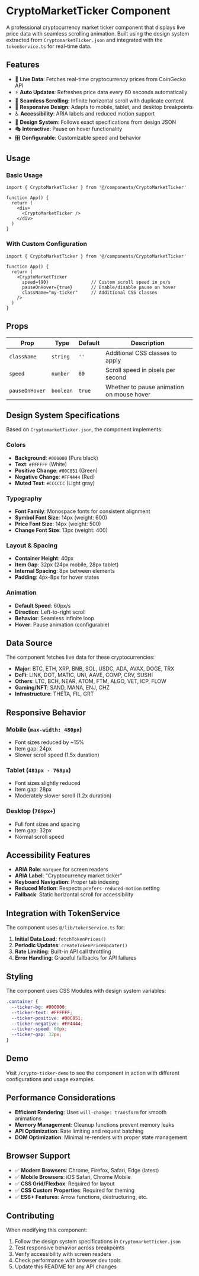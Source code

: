 # CryptoMarketTicker Component

A professional cryptocurrency market ticker component that displays live price data with seamless scrolling animation. Built using the design system extracted from `CryptomarketTicker.json` and integrated with the `tokenService.ts` for real-time data.

## Features

- 🔄 **Live Data**: Fetches real-time cryptocurrency prices from CoinGecko API
- ⚡ **Auto Updates**: Refreshes price data every 60 seconds automatically  
- 🎯 **Seamless Scrolling**: Infinite horizontal scroll with duplicate content
- 📱 **Responsive Design**: Adapts to mobile, tablet, and desktop breakpoints
- ♿ **Accessibility**: ARIA labels and reduced motion support
- 🎨 **Design System**: Follows exact specifications from design JSON
- 🎭 **Interactive**: Pause on hover functionality
- 🎛️ **Configurable**: Customizable speed and behavior

## Usage

### Basic Usage

```tsx
import { CryptoMarketTicker } from '@/components/CryptoMarketTicker'

function App() {
  return (
    <div>
      <CryptoMarketTicker />
    </div>
  )
}
```

### With Custom Configuration

```tsx
import { CryptoMarketTicker } from '@/components/CryptoMarketTicker'

function App() {
  return (
    <CryptoMarketTicker 
      speed={90}                // Custom scroll speed in px/s
      pauseOnHover={true}       // Enable/disable pause on hover
      className="my-ticker"     // Additional CSS classes
    />
  )
}
```

## Props

| Prop | Type | Default | Description |
|------|------|---------|-------------|
| `className` | `string` | `''` | Additional CSS classes to apply |
| `speed` | `number` | `60` | Scroll speed in pixels per second |
| `pauseOnHover` | `boolean` | `true` | Whether to pause animation on mouse hover |

## Design System Specifications

Based on `CryptomarketTicker.json`, the component implements:

### Colors
- **Background**: `#000000` (Pure black)
- **Text**: `#FFFFFF` (White)
- **Positive Change**: `#00C851` (Green)
- **Negative Change**: `#FF4444` (Red)
- **Muted Text**: `#CCCCCC` (Light gray)

### Typography
- **Font Family**: Monospace fonts for consistent alignment
- **Symbol Font Size**: 14px (weight: 600)
- **Price Font Size**: 14px (weight: 500)  
- **Change Font Size**: 13px (weight: 400)

### Layout & Spacing
- **Container Height**: 40px
- **Item Gap**: 32px (24px mobile, 28px tablet)
- **Internal Spacing**: 8px between elements
- **Padding**: 4px-8px for hover states

### Animation
- **Default Speed**: 60px/s
- **Direction**: Left-to-right scroll
- **Behavior**: Seamless infinite loop
- **Hover**: Pause animation (configurable)

## Data Source

The component fetches live data for these cryptocurrencies:

- **Major**: BTC, ETH, XRP, BNB, SOL, USDC, ADA, AVAX, DOGE, TRX
- **DeFi**: LINK, DOT, MATIC, UNI, AAVE, COMP, CRV, SUSHI  
- **Others**: LTC, BCH, NEAR, ATOM, FTM, ALGO, VET, ICP, FLOW
- **Gaming/NFT**: SAND, MANA, ENJ, CHZ
- **Infrastructure**: THETA, FIL, GRT

## Responsive Behavior

### Mobile (`max-width: 480px`)
- Font sizes reduced by ~15%
- Item gap: 24px
- Slower scroll speed (1.5x duration)

### Tablet (`481px - 768px`)
- Font sizes slightly reduced
- Item gap: 28px  
- Moderately slower scroll (1.2x duration)

### Desktop (`769px+`)
- Full font sizes and spacing
- Item gap: 32px
- Normal scroll speed

## Accessibility Features

- **ARIA Role**: `marquee` for screen readers
- **ARIA Label**: "Cryptocurrency market ticker"
- **Keyboard Navigation**: Proper tab indexing
- **Reduced Motion**: Respects `prefers-reduced-motion` setting
- **Fallback**: Static horizontal scroll for accessibility

## Integration with TokenService

The component uses `@/lib/tokenService.ts` for:

1. **Initial Data Load**: `fetchTokenPrices()`
2. **Periodic Updates**: `createTokenPriceUpdater()`
3. **Rate Limiting**: Built-in API call throttling
4. **Error Handling**: Graceful fallbacks for API failures

## Styling

The component uses CSS Modules with design system variables:

```css
.container {
  --ticker-bg: #000000;
  --ticker-text: #FFFFFF;
  --ticker-positive: #00C851;
  --ticker-negative: #FF4444;
  --ticker-speed: 60px;
  --ticker-gap: 32px;
}
```

## Demo

Visit `/crypto-ticker-demo` to see the component in action with different configurations and usage examples.

## Performance Considerations

- **Efficient Rendering**: Uses `will-change: transform` for smooth animations
- **Memory Management**: Cleanup functions prevent memory leaks
- **API Optimization**: Rate limiting and request batching
- **DOM Optimization**: Minimal re-renders with proper state management

## Browser Support

- ✅ **Modern Browsers**: Chrome, Firefox, Safari, Edge (latest)
- ✅ **Mobile Browsers**: iOS Safari, Chrome Mobile
- ✅ **CSS Grid/Flexbox**: Required for layout
- ✅ **CSS Custom Properties**: Required for theming
- ✅ **ES6+ Features**: Arrow functions, destructuring, etc.

## Contributing

When modifying this component:

1. Follow the design system specifications in `CryptomarketTicker.json`
2. Test responsive behavior across breakpoints
3. Verify accessibility with screen readers
4. Check performance with browser dev tools
5. Update this README for any API changes 